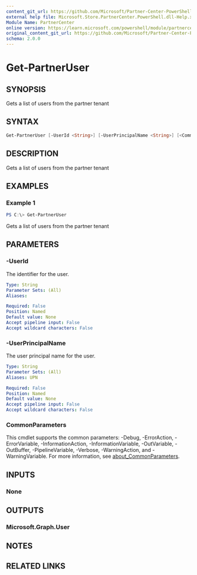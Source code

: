 ```yaml
---
content_git_url: https://github.com/Microsoft/Partner-Center-PowerShell/blob/master/docs/help/Get-PartnerUser.md
external help file: Microsoft.Store.PartnerCenter.PowerShell.dll-Help.xml
Module Name: PartnerCenter
online version: https://learn.microsoft.com/powershell/module/partnercenter/Get-PartnerUser
original_content_git_url: https://github.com/Microsoft/Partner-Center-PowerShell/blob/master/docs/help/Get-PartnerUser.md
schema: 2.0.0
---
```


# Get-PartnerUser

## SYNOPSIS
Gets a list of users from the partner tenant

## SYNTAX

```powershell
Get-PartnerUser [-UserId <String>] [-UserPrincipalName <String>] [<CommonParameters>]
```

## DESCRIPTION
Gets a list of users from the partner tenant

## EXAMPLES

### Example 1
```powershell
PS C:\> Get-PartnerUser
```

Gets a list of users from the partner tenant

## PARAMETERS

### -UserId
The identifier for the user.

```yaml
Type: String
Parameter Sets: (All)
Aliases:

Required: False
Position: Named
Default value: None
Accept pipeline input: False
Accept wildcard characters: False
```

### -UserPrincipalName
The user principal name for the user.

```yaml
Type: String
Parameter Sets: (All)
Aliases: UPN

Required: False
Position: Named
Default value: None
Accept pipeline input: False
Accept wildcard characters: False
```

### CommonParameters
This cmdlet supports the common parameters: -Debug, -ErrorAction, -ErrorVariable, -InformationAction, -InformationVariable, -OutVariable, -OutBuffer, -PipelineVariable, -Verbose, -WarningAction, and -WarningVariable. For more information, see [about_CommonParameters](http://go.microsoft.com/fwlink/?LinkID=113216).

## INPUTS

### None

## OUTPUTS

### Microsoft.Graph.User

## NOTES

## RELATED LINKS
